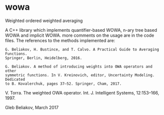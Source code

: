 # wowa
Weighted ordered weighted averaging

A C++ library which implements quantifier-based WOWA, n-ary tree based WOWA and implicit WOWA.
more comments on the usage are in the code files. The references to the methods implemented are:

	G. Beliakov, H. Bustince, and T. Calvo. A Practical Guide to Averaging Functions.
	Springer, Berlin, Heidelberg, 2016.

	G. Beliakov. A method of introducing weights into OWA operators and other
	symmetric functions. In V. Kreinovich, editor, Uncertainty Modeling. Dedicated
	to B. Kovalerchuk, pages 37–52. Springer, Cham, 2017.
  
  V. Torra. The weighted OWA operator. Int. J. Intelligent Systems, 12:153–166, 1997.

Gleb Beliakov, 
March 2017
